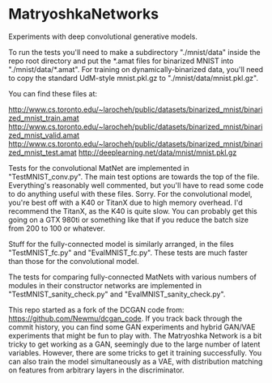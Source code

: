 # MatryoshkaNetworks
Experiments with deep convolutional generative models.

To run the tests you'll need to make a subdirectory "./mnist/data" inside the repo root directory and put the \*.amat files for binarized MNIST into "./mnist/data/\*.amat". For training on dynamically-binarized data, you'll need to copy the standard UdM-style mnist.pkl.gz to "./mnist/data/mnist.pkl.gz".

You can find these files at:

http://www.cs.toronto.edu/~larocheh/public/datasets/binarized_mnist/binarized_mnist_train.amat
http://www.cs.toronto.edu/~larocheh/public/datasets/binarized_mnist/binarized_mnist_valid.amat
http://www.cs.toronto.edu/~larocheh/public/datasets/binarized_mnist/binarized_mnist_test.amat
http://deeplearning.net/data/mnist/mnist.pkl.gz

Tests for the convolutional MatNet are implemented in "TestMNIST_conv.py". The main test options are towards the top of the file. Everything's reasonably well commented, but you'll have to read some code to do anything useful with these files. Sorry. For the convolutional model, you're best off with a K40 or TitanX due to high memory overhead. I'd recommend the TitanX, as the K40 is quite slow. You can probably get this going on a GTX 980ti or something like that if you reduce the batch size from 200 to 100 or whatever.

Stuff for the fully-connected model is similarly arranged, in the files "TestMNIST_fc.py" and "EvalMNIST_fc.py". These tests are much faster than those for the convolutional model.

The tests for comparing fully-connected MatNets with various numbers of modules in their constructor networks are implemented in "TestMNIST_sanity_check.py" and "EvalMNIST_sanity_check.py".

This repo started as a fork of the DCGAN code from: https://github.com/Newmu/dcgan_code. If you track back through the commit history, you can find some GAN experiments and hybrid GAN/VAE experiments that might be fun to play with. The Matryoshka Network is a bit tricky to get working as a GAN, seemingly due to the large number of latent variables. However, there are some tricks to get it training successfully. You can also train the model simultaneously as a VAE, with distribution matching on features from arbitrary layers in the discriminator.
